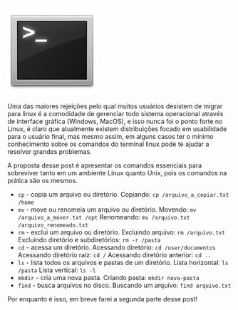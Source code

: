 ![Terminal console do Linux](images/terminal-console-linux.jpg)

Uma das maiores rejeições pelo qual muitos usuários desistem de migrar para linux é a comodidade de gerenciar todo sistema operacional através de interface gráfica (Windows, MacOS), e isso nunca foi o ponto forte no Linux, é claro que atualmente existem distribuições focado em usabilidade para o usuário final, mas mesmo assim, em alguns casos ter o mínimo conhecimento sobre os comandos do terminal linux pode te ajudar a resolver grandes problemas.

A proposta desse post é apresentar os comandos essenciais para sobreviver tanto em um ambiente Linux quanto Unix, pois os comandos na prática são os mesmos.

*   `cp` - copia um arquivo ou diretório.
    Copiando: `cp /arquivo_a_copiar.txt /home`
*   `mv` - move ou renomeia um arquivo ou diretório.
    Movendo: `mv /arquivo_a_mover.txt /opt`
    Renomeando: `mv /arquivo.txt /arquivo_renomeado.txt`
*   `rm` - exclui um arquivo ou diretório.
    Excluindo arquivo: `rm /arquivo.txt`
    Excluindo diretório e subdiretórios: `rm -r /pasta`
*   `cd` - acessa um diretório.
    Acessando diretório: `cd /user/documentos`
    Acessando diretório raíz: `cd /`
    Acessando diretório anterior: `cd ..`
*   `ls` - lista todos os arquivos e pastas de um diretório.
    Lista horizontal: `ls /pasta`
    Lista vertical: `ls -l`
*   `mkdir` - cria uma nova pasta.
    Criando pasta: `mkdir nova-pasta`
*   `find` - busca arquivos no disco.
    Buscando um arquivo: `find arquivo.txt`

Por enquanto é isso, em breve farei a segunda parte desse post!